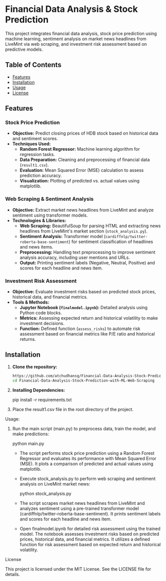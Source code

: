 # Financial Data Analysis & Stock Prediction

This project integrates financial data analysis, stock price prediction using machine learning, sentiment analysis on market news headlines from LiveMint via web scraping, and investment risk assessment based on predictive models.

## Table of Contents

- [Features](#features)
- [Installation](#installation)
- [Usage](#usage)
- [License](#license)

## Features

### Stock Price Prediction

- **Objective:** Predict closing prices of HDB stock based on historical data and sentiment scores.
- **Techniques Used:**
  - **Random Forest Regressor:** Machine learning algorithm for regression tasks.
  - **Data Preparation:** Cleaning and preprocessing of financial data (`result1.csv`).
  - **Evaluation:** Mean Squared Error (MSE) calculation to assess prediction accuracy.
  - **Visualization:** Plotting of predicted vs. actual values using matplotlib.

### Web Scraping & Sentiment Analysis

- **Objective:** Extract market news headlines from LiveMint and analyze sentiment using transformer models.
- **Technologies & Libraries:**
  - **Web Scraping:** BeautifulSoup for parsing HTML and extracting news headlines from LiveMint's market section (`stock_analysis.py`).
  - **Sentiment Analysis:** Transformer model (`cardiffnlp/twitter-roberta-base-sentiment`) for sentiment classification of headlines and news items.
  - **Preprocessing:** Handling text preprocessing to improve sentiment analysis accuracy, including user mentions and URLs.
  - **Output:** Printing sentiment labels (Negative, Neutral, Positive) and scores for each headline and news item.

### Investment Risk Assessment

- **Objective:** Evaluate investment risks based on predicted stock prices, historical data, and financial metrics.
- **Tools & Methods:**
  - **Jupyter Notebook (`finalmodel.ipynb`):** Detailed analysis using Python code blocks.
  - **Metrics:** Assessing expected return and historical volatility to make investment decisions.
  - **Function:** Defined function (`assess_risks`) to automate risk assessment based on financial metrics like P/E ratio and historical returns.

## Installation

1. **Clone the repository:**
   ```sh
   https://github.com/atchudhansg/Financial-Data-Analysis-Stock-Prediction-with-ML-Web-Scraping.git
   cd Financial-Data-Analysis-Stock-Prediction-with-ML-Web-Scraping

2. **Installing Dependencies:**
   
   pip install -r requirements.txt

4. Place the result1.csv file in the root directory of the project.

Usage:

1. Run the main script (main.py) to preprocess data, train the model, and make predictions:

   python main.py

   - The script performs stock price prediction using a Random Forest Regressor and evaluates its performance with Mean Squared Error (MSE). It plots a comparison of predicted and
      actual values using matplotlib.
   - Execute stock_analysis.py to perform web scraping and sentiment analysis on LiveMint market news:
     
     python stock_analysis.py
   - The script scrapes market news headlines from LiveMint and analyzes sentiment using a pre-trained transformer model (cardiffnlp/twitter-roberta-base-sentiment). It prints sentiment labels and scores for each headline and news item.
   - Open finalmodel.ipynb for detailed risk assessment using the trained model. The notebook assesses investment risks based on predicted prices, historical data, and financial metrics. It utilizes a defined function for risk assessment based on expected return and historical volatility.

License

This project is licensed under the MIT License. See the LICENSE file for details.

